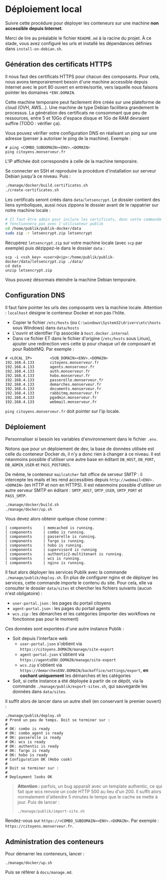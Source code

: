 # Déploiement local

Suivre cette procédure pour déployer les conteneurs sur une machine **non accessible
depuis Internet**.

Merci de lire au préalable le fichier `README.md` à la racine du projet. À ce
stade, vous avez configuré les urls et installé les dépendances définies
dans `install-on-debian.sh`.

## Génération des certificats HTTPS

Il nous faut des certificats HTTPS pour chacun des composants. Pour cela, nous
avons temporairement besoin d'une machine accessible depuis Internet avec le
port 80 ouvert en entrée/sortie, vers laquelle nous faisons pointer les
domaines `*ENV.DOMAIN`.

Cette machine temporaire peut facilement être créée sur une plateforme de cloud
(OVH, AWS...). Une machine de type Debian facilitera grandement le processus. La
génération des certificats ne consommant que peu de ressources, entre 5 et 10Go
d'espace disque et 1Go de RAM devraient suffire (TODO : vérifier ça).

Vous pouvez vérifier votre configuration DNS en réalisant un ping sur une adresse
(penser à autoriser le ping de la machine). Exemple :

```
# ping <COMBO_SUBDOMAIN><ENV>.<DOMAIN>
ping citoyens.monserveur.fr
```

L'IP affichée doit correspondre à celle de la machine temporaire.

Se connecter en SSH et reproduire la procédure d'installation sur serveur Debian
jusqu'à ce niveau. Puis :

```bash
./manage/docker/build.certificates.sh
./create-certificates.sh
```

Les certificats seront créés dans `data/letsencrypt`. Le dossier contient des
liens symboliques, aussi nous zippons le dossier avant de le rappatrier sur
notre machine locale :

```bash
# Il faut être admin pour inclure les certificats, donc cette commande ne
# fonctionnera pas avec l'utilisateur publik
cd /home/publik/publik-docker/data
sudo zip -r letsencrypt.zip letsencrypt
```

Récupérez `letsencrypt.zip` sur votre machine locale (avec `scp` par exemple)
puis dézippez-le dans le dossier `data` :

```
scp -i <ssh_key> <user>@<ip>:/home/publik/publik-docker/data/letsencrypt.zip ./data/
cd data
unzip letsencrypt.zip
```

Vous pouvez désormais éteindre la machine Debian temporaire.

## Configuration DNS

Il faut faire pointer les urls des composants vers la machine locale. Attention :
`localhost` désigne le conteneur Docker et non pas l'hôte.

* Copier le fichier `/etc/hosts` (ou `C:\windows\System32\drivers\etc\hosts` sous Windows) dans `data/hosts` 
* L'ouvrir et identifier l'ip associée à `host.docker.internal`
* Dans ce fichier ET dans le fichier d'origine (`/etc/hosts` sous Linux), ajouter une redirection vers cette ip pour chaque url de composant et pour RabbitMQ. Par exemple :

```
# <LOCAL_IP>        <SUB_DOMAIN><ENV>.<DOMAIN>
192.168.4.133       citoyens.monserveur.fr
192.168.4.133       agents.monserveur.fr
192.168.4.133       auth.monserveur.fr
192.168.4.133       hobo.monserveur.fr
192.168.4.133       passerelle.monserveur.fr
192.168.4.133       demarches.monserveur.fr
192.168.4.133       documents.monserveur.fr
192.168.4.133       rabbitmq.monserveur.fr
192.168.4.133       pgadmin.monserveur.fr
192.168.4.133       webmail.monserveur.fr
```

`ping citoyens.monserveur.fr` doit pointer sur l'ip locale.

## Déploiement

Personnaliser si besoin les variables d'environnement dans le fichier `.env`.

Notons que pour un déploiement de dev, la base de données utilisée est celle du
conteneur Docker `db`, il n'y a donc rien à changer à ce niveau. Il est néanmoins
possible d'utiliser une autre base en éditant `DB_HOST`, `DB_PORT`, `DB_ADMIN_USER`
et `PASS_POSTGRES`.

De même, le conteneur `mailcatcher` fait office de serveur SMTP : il intercepte
les mails et les rend accessibles depuis `http://webmail<ENV>.<DOMAIN>` (en HTTP et
non en HTTPS). Il est néanmoins possible d'utiliser un autre serveur SMTP en éditant :
`SMTP_HOST`, `SMTP_USER`, `SMTP_PORT` et `PASS_SMTP`.

```bash
./manage/docker/build.sh
./manage/docker/up.sh
```

Vous devez alors obtenir quelque chose comme :

```
[ components     | memcached is running.
[ components     | combo is running.
[ components     | passerelle is running.
[ components     | fargo is running.
[ components     | hobo is running.
[ components     | supervisord is running
[ components     | authentic2-multitenant is running.
[ components     | wcs is running.
[ components     | nginx is running.
```

Il faut alors déployer les services Publik avec la commande `./manage/publik/deploy.sh`. En
plus de configurer nginx et de déployer les services, cette commande importe le
contenu du site. Pour cela, elle va consulter le dossier `data/sites` et chercher
les fichiers suivants (aucun n'est obligatoire) :

* `user-portal.json` : les pages du portail citoyens
* `agent-portal.json` : les pages du portail agents
* `wcs.zip` : les démarches et les catégories (importer des workflows ne fonctionne pas pour le moment)

Ces données sont exportées d'une autre instance Publik :

* Soit depuis l'interface web
    * `user-portal.json` s'obtient via `https://citoyens.DOMAIN/manage/site-export`
    * `agent-portal.json` s'obtient via `https://agentsENV.DOMAIN/manage/site-export`
    * `wcs.zip` s'obtient via `https://demarchesENV.DOMAIN/backoffice/settings/export`, **en cochant uniquement** les démarches et les catégories
* Soit, si cette instance a été déployée à partir de ce dépôt, via la commande `./manage/publik/export-sites.sh`, qui sauvegarde les données dans `data/sites`.

Il suffit alors de lancer dans un autre shell (en conservant le premier ouvert) :

```
./manage/publik/deploy.sh
# Prend un peu de temps. Doit se terminer sur :
#
# OK: combo is ready
# OK: combo_agent is ready
# OK: passerelle is ready
# OK: wcs is ready
# OK: authentic is ready
# OK: fargo is ready
# OK: hobo is ready
# Configuration OK (Hobo cook)
#
# Doit se terminer sur :
#
# Deployment looks OK
```

> **Attention :** parfois, un bug apparaît avec un template authentic, ce qui fait
> que wcs renvoie un code HTTP 500 au lieu d'un 200. Il suffit alors normalement
> d'attendre 5 minutes le temps que le cache se mette à jour. Puis de lancer :
>
> `./manage/publik/import-site.sh`

Rendez-vous sur `https://<COMBO_SUBDOMAIN><ENV>.<DOMAIN>`. Par exemple :
`https://citoyens.monserveur.fr`.

## Administration des conteneurs

Pour démarrer les conteneurs, lancer :

```
./manage/docker/up.sh
```

Puis se référer à `docs/manage.md`.
